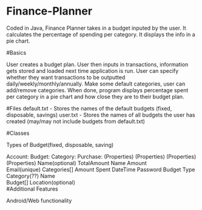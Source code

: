 # Finance-Planner
Coded in Java, Finance Planner takes in a budget inputed by the user. It calculates the percentage of spending per category. It displays the info in a pie chart.

#Basics

User creates a budget plan. User then inputs in transactions, information gets stored and loaded next time application is run. User can specify whether they want transactions to be outputted daily/weekly/monthly/annually. Make some default categories, user can add/remove categories. When done, program displays percentage spent per category in a pie chart and how close they are to their budget plan.

#Files
default.txt - Stores the names of the default budgets (fixed, disposable, savings)
user.txt - Stores the names of all budgets the user has created (may/may not include budgets from default.txt)

#Classes

Types of Budget(fixed, disposable, saving)

   Account:              Budget:              Category:               Purchase:
 (Properties)          (Properties)         (Properties)            (Properties)
  Name(optional)         TotalAmount           Name                   Amount  
  Email(unique)          Categories[]          Amount Spent           DateTime
  Password               Budget Type           Category(??)           Name      
  Budget[]                                                            Location(optional)                                                             
#Additional Features

Android/Web functionality
